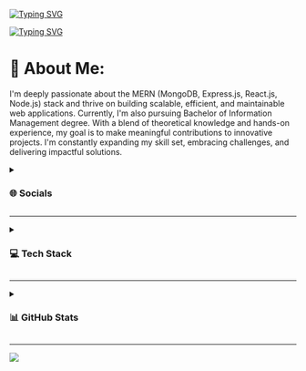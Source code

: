 [![Typing SVG](https://readme-typing-svg.demolab.com?font=Fira+Code&weight=500&size=32&duration=1&color=70A5FD&center=true&repeat=false&random=false&width=1000&lines=Namaste!+I+am+Ishan)](https://git.io/typing-svg)

[![Typing SVG](https://readme-typing-svg.demolab.com?font=Fira+Code&weight=500&size=32&duration=4000&pause=1000&color=70A5FD&center=true&random=false&width=1000&lines=Full-Stack+developer+in+training;JavaScript+Explorer)](https://git.io/typing-svg)

# 💫 About Me:
I'm deeply passionate about the MERN (MongoDB, Express.js, React.js, Node.js) stack and thrive on building scalable, efficient, and maintainable web applications. Currently, I'm also pursuing Bachelor of Information Management degree. With a blend of theoretical knowledge and hands-on experience, my goal is to make meaningful contributions to innovative projects. I'm constantly expanding my skill set, embracing challenges, and delivering impactful solutions.


<details>
   <summary><h3>🌐 Socials</h3></summary>

[![LinkedIn](https://img.shields.io/badge/LinkedIn-%230077B5.svg?logo=linkedin&logoColor=white)](https://www.linkedin.com/in/ishan-pradhan72/) 

</details>

---

<details>
   <summary><h3>💻 Tech Stack</h3></summary>

  ```js
const TechStacks = {

   Languages: "HTML5, CSS3, JavaScript, TypeScript, php, java",

   Frameworks_and_Libraries: "React, TailwindCSS, Chart.js, Express.js, Node.js, React Query, React Router, NPM, React Hook Form",

   Databases_and_CloudHosting: "GitHub pages, MongoDB, MySQL, Supabase, Vercel, Netlify",

   Software_and_Tools: "Adobe, Visual Studio Code, Figma"
    
 }
  ```
</details>

---

<details>
   <summary><h3>📊 GitHub Stats</h3></summary>
  <img src="https://git.io/streak-stats"><img src="https://streak-stats.demolab.com?user=Ishan-Pradhan&theme=tokyonight" alt="GitHub Streak" alt="GitHub Streak" />
<br />
  <img src="https://github-readme-stats.vercel.app/api?username=Ishan-Pradhan&theme=tokyonight&hide_border=false&include_all_commits=true&count_private=true" alt="GitHub Stats" />
  <br />
  <img src="https://github-readme-stats.vercel.app/api/top-langs/?username=Ishan-Pradhan&theme=tokyonight&hide_border=false&include_all_commits=true&count_private=true&layout=compact" alt="Top Languages" />
</details>

---

[![](https://visitcount.itsvg.in/api?id=Ishan-Pradhan&icon=0&color=6)](https://visitcount.itsvg.in)

